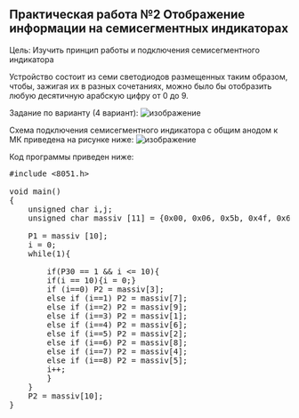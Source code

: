 <h2>Практическая работа №2 Отображение информации на семисегментных индикаторах</h2>
Цель: Изучить принцип работы и подключения семисегментного индикатора

Устройство состоит из семи светодиодов размещенных таким образом, чтобы, зажигая их в разных сочетаниях, можно было бы отобразить любую десятичную арабскую цифру от 0 до 9.

Задание по варианту (4 вариант):
![изображение](https://user-images.githubusercontent.com/86686038/233961404-f30316a4-e6bd-4ed7-b55e-894d661cd3a4.png)


Схема подключения семисегментного индикатора с общим анодом к МК приведена на рисунке ниже:
![изображение](https://user-images.githubusercontent.com/86686038/233962248-e3a70b8b-98eb-414d-8b1f-88509ddb9e72.png)


Код программы приведен нижe:
<pre>
#include <8051.h>

void main()
{
	unsigned char i,j; 
	unsigned char massiv [11] = {0x00, 0x06, 0x5b, 0x4f, 0x66, 0x6d, 0x7d, 0x07, 0x7f, 0x6f, 0xFF};

	P1 = massiv [10]; 
	i = 0;
	while(1){

		if(P30 == 1 && i <= 10){
		if(i == 10){i = 0;}
		if (i==0) P2 = massiv[3];
		else if (i==1) P2 = massiv[7];
		else if (i==2) P2 = massiv[9];
		else if (i==3) P2 = massiv[1];
		else if (i==4) P2 = massiv[6];
		else if (i==5) P2 = massiv[2];
		else if (i==6) P2 = massiv[8];
		else if (i==7) P2 = massiv[4];
		else if (i==8) P2 = massiv[5];
		i++;  
		}
	}  
	P2 = massiv[10]; 
}
</pre>
